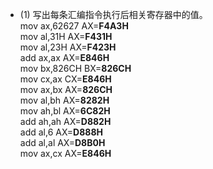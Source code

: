 - (1) 写出每条汇编指令执行后相关寄存器中的值。<br/>
mov ax,62627 AX=**F4A3H**<br/>
mov al,31H AX=**F431H**<br/>
mov al,23H AX=**F423H**<br/>
add ax,ax AX=**E846H**<br/>
mov bx,826CH BX=**826CH**<br/>
mov cx,ax CX=**E846H**<br/>
mov ax,bx AX=**826CH**<br/>
mov al,bh AX=**8282H**<br/>
mov ah,bl AX=**6C82H**<br/>
add ah,ah AX=**D882H**<br/>
add al,6 AX=**D888H**<br/>
add al,al AX=**D8B0H**<br/>
mov ax,cx AX=**E846H**<br/>
